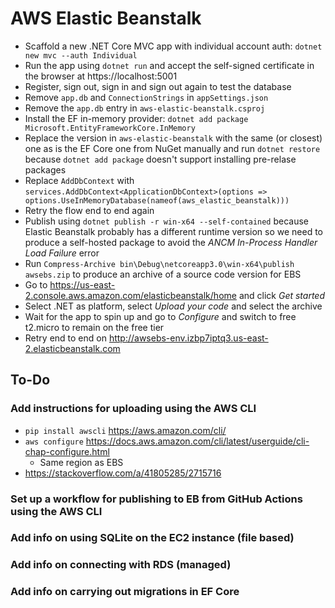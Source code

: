 # AWS Elastic Beanstalk

- Scaffold a new .NET Core MVC app with individual account auth:
  `dotnet new mvc --auth Individual`
- Run the app using `dotnet run` and accept the self-signed certificate in the
  browser at https://localhost:5001
- Register, sign out, sign in and sign out again to test the database
- Remove `app.db` and `ConnectionStrings` in `appSettings.json`
- Remove the `app.db` entry in `aws-elastic-beanstalk.csproj`
- Install the EF in-memory provider:
  `dotnet add package Microsoft.EntityFrameworkCore.InMemory`
- Replace the version in `aws-elastic-beanstalk` with the same (or closest) one
  as is the EF Core one from NuGet manually and run `dotnet restore` because
  `dotnet add package` doesn't support installing pre-relase packages
- Replace `AddDbContext` with
  `services.AddDbContext<ApplicationDbContext>(options => options.UseInMemoryDatabase(nameof(aws_elastic_beanstalk)))`
- Retry the flow end to end again
- Publish using `dotnet publish -r win-x64 --self-contained` because Elastic
  Beanstalk probably has a different runtime version so we need to produce a
  self-hosted package to avoid the *ANCM In-Process Handler Load Failure* error
- Run `Compress-Archive bin\Debug\netcoreapp3.0\win-x64\publish awsebs.zip` to
  produce an archive of a source code version for EBS
- Go to https://us-east-2.console.aws.amazon.com/elasticbeanstalk/home and click
  *Get started*
- Select .NET as platform, select *Upload your code* and select the archive
- Wait for the app to spin up and go to *Configure* and switch to free t2.micro
  to remain on the free tier
- Retry end to end on http://awsebs-env.izbp7iptq3.us-east-2.elasticbeanstalk.com

## To-Do

### Add instructions for uploading using the AWS CLI

- `pip install awscli` https://aws.amazon.com/cli/
- `aws configure` https://docs.aws.amazon.com/cli/latest/userguide/cli-chap-configure.html
  - Same region as EBS
- https://stackoverflow.com/a/41805285/2715716

### Set up a workflow for publishing to EB from GitHub Actions using the AWS CLI

### Add info on using SQLite on the EC2 instance (file based)

### Add info on connecting with RDS (managed)

### Add info on carrying out migrations in EF Core

